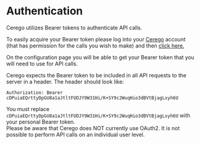 # Authentication

Cerego utilizes Bearer tokens to authenticate API calls. 

To easily acquire your Bearer token please log into your [Cerego](https://cerego.com/) account (that has permission for the calls you wish to make) and then [click here.](https://cerego.com/api/v3/my/oauth2_access_tokens)

On the configuration page you will be able to get your Bearer token that you will need to use for API calls.

Cerego expects the Bearer token to be included in all API requests to the server in a header. The header should look like:

`Authorization: Bearer cDPuiaEQrttyDpGU8a1aJtltFUDJY9W31Hi/K+SY9c2WuqHio3dBVtBjagLxyh6U`

<aside class="notice">
You must replace <code>cDPuiaEQrttyDpGU8a1aJtltFUDJY9W31Hi/K+SY9c2WuqHio3dBVtBjagLxyh6U</code> with your personal Bearer token.
</aside>

<aside class="warning">Please be aware that Cerego does NOT currently use OAuth2. It is not possible to perform API calls on an individual user level.</aside>
